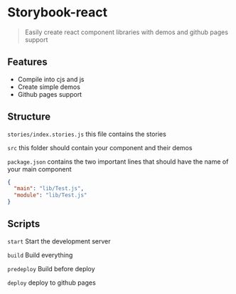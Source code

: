 # Storybook-react

> Easily create react component libraries with demos and github pages support

## Features

- Compile into cjs and js
- Create simple demos
- Github pages support

## Structure

`stories/index.stories.js` this file contains the stories

`src` this folder should contain your component and their demos

`package.json` contains the two important lines that should have the name of your main component

```json
{
  "main": "lib/Test.js",
  "module": "lib/Test.js"
}
```

## Scripts

`start` Start the development server

`build` Build everything

`predeploy` Build before deploy

`deploy` deploy to github pages
